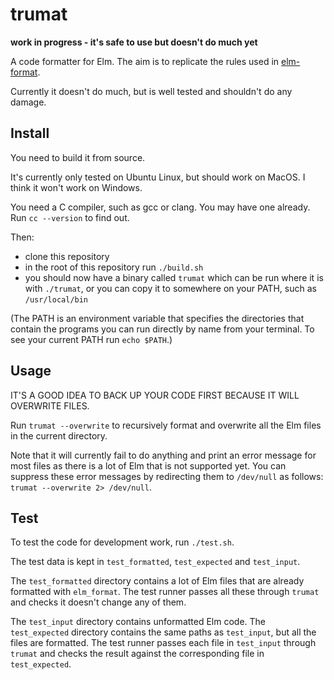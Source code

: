 # trumat

**work in progress - it's safe to use but doesn't do much yet**

A code formatter for Elm. The aim is to replicate the rules used in [elm-format](https://github.com/avh4/elm-format).

Currently it doesn't do much, but is well tested and shouldn't do any damage.

## Install

You need to build it from source.

It's currently only tested on Ubuntu Linux, but should work on MacOS. I think it won't work on Windows.

You need a C compiler, such as gcc or clang. You may have one already. Run `cc --version` to find out.

Then:

- clone this repository
- in the root of this repository run `./build.sh`
- you should now have a binary called `trumat` which can be run where it is with `./trumat`, or you can copy it to somewhere on your PATH, such as `/usr/local/bin`

(The PATH is an environment variable that specifies the directories that contain the programs you can run directly by name from your terminal. To see your current PATH run `echo $PATH`.)

## Usage

IT'S A GOOD IDEA TO BACK UP YOUR CODE FIRST BECAUSE IT WILL OVERWRITE FILES.

Run `trumat --overwrite` to recursively format and overwrite all the Elm files in the current directory.

Note that it will currently fail to do anything and print an error message for most files as there is a lot of Elm that is not supported yet. You can suppress these error messages by redirecting them to `/dev/null` as follows: `trumat --overwrite 2> /dev/null`.

## Test

To test the code for development work, run `./test.sh`.

The test data is kept in `test_formatted`, `test_expected` and `test_input`.

The `test_formatted` directory contains a lot of Elm files that are already formatted with `elm_format`. The test runner passes all these through `trumat` and checks it doesn't change any of them.

The `test_input` directory contains unformatted Elm code. The `test_expected` directory contains the same paths as `test_input`, but all the files are formatted. The test runner passes each file in `test_input` through `trumat` and checks the result against the corresponding file in `test_expected`.
